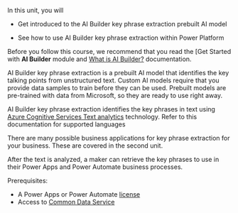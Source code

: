 In this unit, you will

-   Get introduced to the AI Builder key phrase extraction prebuilt AI model

-   See how to use AI Builder key phrase extraction within Power Platform

Before you follow this course, we recommend that you read the [Get Started with **AI Builder** module and [What is AI Builder?](https://docs.microsoft.com/ai-builder/overview) documentation.

AI Builder key phrase extraction is a prebuilt AI model that identifies the key talking points from unstructured text. Custom AI models require that you provide data samples to train before they can be used. Prebuilt models are pre-trained with data from Microsoft, so they are ready to use right away.

AI Builder key phrase extraction identifies the key phrases in text using [Azure Cognitive Services Text analytics](https://docs.microsoft.com/azure/cognitive-services/text-analytics/overview) technology. Refer to this documentation for supported languages

There are many possible business applications for key phrase extraction for your business. These are covered in the second unit.

After the text is analyzed, a maker can retrieve the key phrases to use in their Power Apps and Power Automate business processes. 

Prerequisites:
- A Power Apps or Power Automate [license](https://go.microsoft.com/fwlink/?linkid=2085130)
- Access to [Common Data Service](https://powerapps.microsoft.com/common-data-service/)
